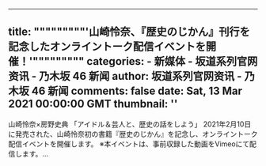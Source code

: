 
---
title: """""""""'山崎怜奈、『歴史のじかん』刊行を記念したオンライントーク配信イベントを開催！'"""""""""
categories: 
    - 新媒体
    - 坂道系列官网资讯 - 乃木坂 46 新闻
author: 坂道系列官网资讯 - 乃木坂 46 新闻
comments: false
date: Sat, 13 Mar 2021 00:00:00 GMT
thumbnail: ''
---

<div>   
山崎怜奈×房野史典 「アイドル＆芸人と、歴史の話をしよう」 2021年2月10日に発売された、山崎怜奈初の書籍『歴史のじかん』を記念し、オンライントーク配信イベントを開催します。
※本イベントは、事前収録した動画をVimeoにて配信します。...
  
</div>
            